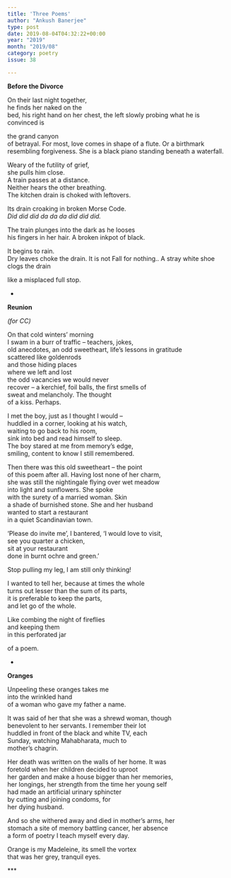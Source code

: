 ```yaml
---
title: 'Three Poems'
author: "Ankush Banerjee"
type: post
date: 2019-08-04T04:32:22+00:00
year: "2019"
month: "2019/08"
category: poetry
issue: 38

---
```

**Before the Divorce**

On their last night together,  
he finds her naked on the  
bed, his right hand on her chest, the left slowly probing what he is convinced is

the grand canyon  
of betrayal. For most, love comes in shape of a flute. Or a birthmark resembling forgiveness. She is a black piano standing beneath a waterfall.

Weary of the futility of grief,  
she pulls him close.  
A train passes at a distance.  
Neither hears the other breathing.  
The kitchen drain is choked with leftovers.

Its drain croaking in broken Morse Code.  
_Did did did da da da did did did._

The train plunges into the dark as he looses  
his fingers in her hair. A broken inkpot of black.

It begins to rain.  
Dry leaves choke the drain. It is not Fall for nothing.. A stray white shoe  
clogs the drain

like a misplaced full stop.

*

**Reunion**

_(for CC)_

On that cold winters’ morning  
I swam in a burr of traffic – teachers, jokes,  
old anecdotes, an odd sweetheart, life’s lessons in gratitude  
scattered like goldenrods  
and those hiding places  
where we left and lost  
the odd vacancies we would never  
recover – a kerchief, foil balls, the first smells of  
sweat and melancholy. The thought  
of a kiss. Perhaps.

I met the boy, just as I thought I would –  
huddled in a corner, looking at his watch,  
waiting to go back to his room,  
sink into bed and read himself to sleep.  
The boy stared at me from memory’s edge,  
smiling, content to know I still remembered.

Then there was this old sweetheart – the point  
of this poem after all. Having lost none of her charm,  
she was still the nightingale flying over wet meadow  
into light and sunflowers. She spoke  
with the surety of a married woman. Skin  
a shade of burnished stone. She and her husband  
wanted to start a restaurant  
in a quiet Scandinavian town.

‘Please do invite me’, I bantered, ‘I would love to visit,  
see you quarter a chicken,  
sit at your restaurant  
done in burnt ochre and green.’

Stop pulling my leg, I am still only thinking!

I wanted to tell her, because at times the whole  
turns out lesser than the sum of its parts,  
it is preferable to keep the parts,  
and let go of the whole.

Like combing the night of fireflies  
and keeping them  
in this perforated jar

of a poem.

*

**Oranges**

Unpeeling these oranges takes me  
into the wrinkled hand  
of a woman who gave my father a name.

It was said of her that she was a shrewd woman, though  
benevolent to her servants. I remember their lot  
huddled in front of the black and white TV, each  
Sunday, watching Mahabharata, much to  
mother’s chagrin.

Her death was written on the walls of her home. It was  
foretold when her children decided to uproot  
her garden and make a house bigger than her memories,  
her longings, her strength from the time her young self  
had made an artificial urinary sphincter  
by cutting and joining condoms, for  
her dying husband.

And so she withered away and died in mother’s arms, her  
stomach a site of memory battling cancer, her absence  
a form of poetry I teach myself every day.

Orange is my Madeleine, its smell the vortex  
that was her grey, tranquil eyes.

\***
